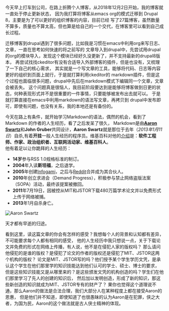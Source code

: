 今天早上打车到公司，在路上折腾个人博客，从2018年12月2日开始，我的博客就一直处于停止更新状态，
因为我打算将博客从emacs org的模式迁移到 Drupal 8，主要是为了可以更好的组织博客的内容，目前已经
写了27篇博客，虽然数量不算多，质量也不算太高，但也算是给自己的一个交代，在博客里可以看到自己成长过程。

迁移博客到drupal遇到了很多问题，比如我是习惯在emacs中利用org来写日志、文章，一直在思考如何快速的将之前写的
文章导入到drupal中，先尝试用drupal的org的模块导入，发现这个模块已经好久没更新了，并不支持最新的drupal8版本，
再尝试找找ckeditor有没有合适导入外部博客的插件，但是也没有，又梳理了一下自己的核心需求，
其实就是一个写文章的工具，能够将代码、日志等内容更好的组织到页面上就行，于是就打算利用ckeditor的
markdown插件，但是这个过程也面临很多问题，drupal中先后在markdown模式下编辑同一个文章，文章会被丢失。
这个问题真是很恼人，我目前阶段要达到是能够将博客做到日更的状态，何种表现形式并不是很重要的一件事情，只要能够被发布出去就可以。
于是就打算直接在emacs中利用markdown的语法写文章，再拷贝到 drupal中发布即可，即使有问题，也没有关系，我的本地还是有备份的。

今天在路上有条件，就开始学习Markdown的语法，偶然的机会，看到了Markdown 的作者的人生经历，看了之后发呆了很久，
Markdown是由[**Aaron Swartz**](http://www.aaronsw.com/)和**John Gruber**共同设计，**Aaron Swartz**就是那位于去年（*2013年1月11日*）自杀,有着**开挂**一般人生经历的程序员。维基百科对他的[介绍](http://zh.wikipedia.org/wiki/%E4%BA%9A%E4%BC%A6%C2%B7%E6%96%AF%E6%B2%83%E8%8C%A8)是：**软件工程师、作家、政治组织者、互联网活动家、维基百科人**。    
他有着足以让你跪拜的人生经历：
+ **14岁**参与RSS 1.0规格标准的制订。
+ **2004**年入读**斯坦福**，之后退学。
+ **2005**年创建[Infogami](http://infogami.org/)，之后与[Reddit](http://www.reddit.com/)合并成为其合伙人。
+ **2010**年创立求进会（Demand Progress），积极参与禁止网络盗版法案（SOPA）活动，最终该提案被撤回。
+ **2011**年7月19日，因被控从MIT和JSTOR下载480万篇学术论文并以免费形式上传于网络被捕。
+ **2013**年1月自杀身亡。

![Aaron Swartz](https://github.com/younghz/Markdown/raw/master/resource/Aaron_Swartz.jpg)

天才都有早逝的归途。

看到这里，读这篇文章的你会有怎样的感受？我想每个人的背景和认知都有差异，不可能要求每个人都有相同的感受，
他的人生经历中我只想说一点，关于下载论文并免费的形式在网络上传播，有人说，他不是在侵犯人家的版权吗？
那么请问他侵犯的是谁的版权？是侵犯了论文的作者的版权还是侵犯了MIT、JSTOR这两个机构的版权？
论文是MIT、JSTOR写的吗？他们授予某个学生学历文凭，是承认这个学生在他们那里学的知识技能达到他们认可的学士、硕士、博士的要求，
但是这些知识技能又是从哪里来的？是这些颁发文凭的机构创造的吗？学生们在他们那里学习了先人的创建的知识后，
然后加以发明创造，形成了新的知识，那这些新创造的知识就成为MIT、JSTOR专有的财产了？
果你也觉得这个道理说不通，那么Aaron的做法是合法合理，我们大部分人在某种程度上都在接受Aaron的恩惠，
但是他们并不知道，即使知道了也很愚昧的认为Aaron是在犯罪，侠之大者，为国为民，Aaron的这个做法就是古人侠士精神的体现。

